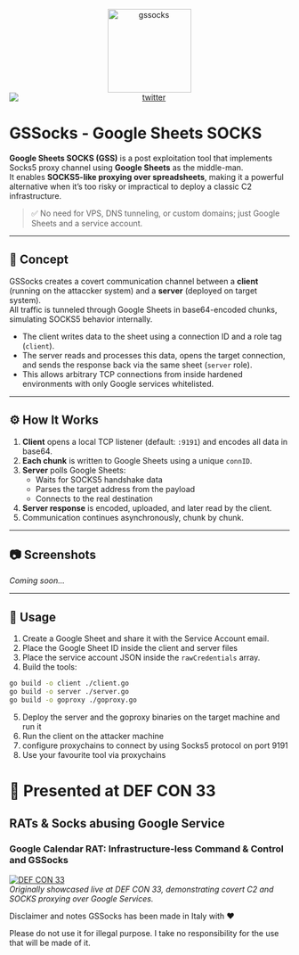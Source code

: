 <p align="center">
  <img height="150" alt="gssocks" src="https://github.com/user-attachments/assets/4debe2bd-c532-43b3-b1ec-2475e9283a5a" height="200" />

 <br />
<a href="https://twitter.com/mrsaighnal"><img src="https://img.shields.io/twitter/follow/mrsaighnal?style=social" alt="twitter" style="text-align:center;display:block;"></a>
</p>

# GSSocks - Google Sheets SOCKS

**Google Sheets SOCKS (GSS)** is a post exploitation tool that implements Socks5 proxy channel using **Google Sheets** as the middle-man.  
It enables **SOCKS5-like proxying over spreadsheets**, making it a powerful alternative when it’s too risky or impractical to deploy a classic C2 infrastructure.

> ✅ No need for VPS, DNS tunneling, or custom domains; just Google Sheets and a service account.

---

## 🧠 Concept

GSSocks creates a covert communication channel between a **client** (running on the attaccker system) and a **server** (deployed on target system).  
All traffic is tunneled through Google Sheets in base64-encoded chunks, simulating SOCKS5 behavior internally.

- The client writes data to the sheet using a connection ID and a role tag (`client`).
- The server reads and processes this data, opens the target connection, and sends the response back via the same sheet (`server` role).
- This allows arbitrary TCP connections from inside hardened environments with only Google services whitelisted.

---

## ⚙️ How It Works

1. **Client** opens a local TCP listener (default: `:9191`) and encodes all data in base64.
2. **Each chunk** is written to Google Sheets using a unique `connID`.
3. **Server** polls Google Sheets:
   - Waits for SOCKS5 handshake data
   - Parses the target address from the payload
   - Connects to the real destination
4. **Server response** is encoded, uploaded, and later read by the client.
5. Communication continues asynchronously, chunk by chunk.

---

## 📷 Screenshots

_Coming soon..._

---


## 🚀 Usage

1. Create a Google Sheet and share it with the Service Account email.
2. Place the Google Sheet ID inside the client and server files
3. Place the service account JSON inside the `rawCredentials` array.
4. Build the tools:

```bash
go build -o client ./client.go
go build -o server ./server.go
go build -o goproxy ./goproxy.go
```
5. Deploy the server and the goproxy binaries on the target machine and run it
6. Run the client on the attacker machine
7. configure proxychains to connect by using Socks5 protocol on port 9191
8. Use your favourite tool via proxychains

# 🏴 Presented at DEF CON 33  

## RATs & Socks abusing Google Service  
### Google Calendar RAT: Infrastructure-less Command & Control and GSSocks  

[![DEF CON 33](https://img.shields.io/badge/DEF%20CON-33-black?style=flat-square&logo=protonmail&logoColor=white)](https://defcon.org/)  
*Originally showcased live at DEF CON 33, demonstrating covert C2 and SOCKS proxying over Google Services.*

Disclaimer and notes
GSSocks has been made in Italy with ❤️

Please do not use it for illegal purpose. I take no responsibility for the use that will be made of it.


